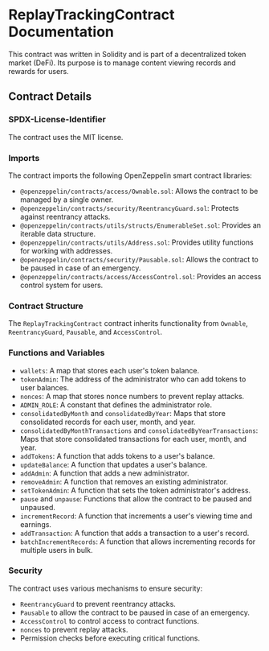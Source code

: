 # ReplayTrackingContract Documentation

This contract was written in Solidity and is part of a decentralized token market (DeFi). Its purpose is to manage content viewing records and rewards for users.

## Contract Details

### SPDX-License-Identifier

The contract uses the MIT license.

### Imports

The contract imports the following OpenZeppelin smart contract libraries:

* `@openzeppelin/contracts/access/Ownable.sol`: Allows the contract to be managed by a single owner.
* `@openzeppelin/contracts/security/ReentrancyGuard.sol`: Protects against reentrancy attacks.
* `@openzeppelin/contracts/utils/structs/EnumerableSet.sol`: Provides an iterable data structure.
* `@openzeppelin/contracts/utils/Address.sol`: Provides utility functions for working with addresses.
* `@openzeppelin/contracts/security/Pausable.sol`: Allows the contract to be paused in case of an emergency.
* `@openzeppelin/contracts/access/AccessControl.sol`: Provides an access control system for users.

### Contract Structure

The `ReplayTrackingContract` contract inherits functionality from `Ownable`, `ReentrancyGuard`, `Pausable`, and `AccessControl`.

### Functions and Variables

* `wallets`: A map that stores each user's token balance.
* `tokenAdmin`: The address of the administrator who can add tokens to user balances.
* `nonces`: A map that stores nonce numbers to prevent replay attacks.
* `ADMIN_ROLE`: A constant that defines the administrator role.
* `consolidatedByMonth` and `consolidatedByYear`: Maps that store consolidated records for each user, month, and year.
* `consolidatedByMonthTransactions` and `consolidatedByYearTransactions`: Maps that store consolidated transactions for each user, month, and year.
* `addTokens`: A function that adds tokens to a user's balance.
* `updateBalance`: A function that updates a user's balance.
* `addAdmin`: A function that adds a new administrator.
* `removeAdmin`: A function that removes an existing administrator.
* `setTokenAdmin`: A function that sets the token administrator's address.
* `pause` and `unpause`: Functions that allow the contract to be paused and unpaused.
* `incrementRecord`: A function that increments a user's viewing time and earnings.
* `addTransaction`: A function that adds a transaction to a user's record.
* `batchIncrementRecords`: A function that allows incrementing records for multiple users in bulk.

### Security

The contract uses various mechanisms to ensure security:

* `ReentrancyGuard` to prevent reentrancy attacks.
* `Pausable` to allow the contract to be paused in case of an emergency.
* `AccessControl` to control access to contract functions.
* `nonces` to prevent replay attacks.
* Permission checks before executing critical functions.